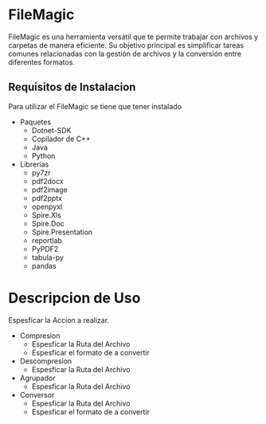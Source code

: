 # FileMagic
FileMagic es una herramienta versátil que te permite trabajar con archivos y carpetas de manera eficiente. Su objetivo principal es simplificar tareas comunes relacionadas con la gestión de archivos y la conversión entre diferentes formatos.

## Requisitos de Instalacion
Para utilizar el FileMagic se tiene que tener instalado
 * Paquetes
   * Dotnet-SDK
   * Copilador de C++
   * Java
   * Python 
 * Librerias
   * py7zr
   * pdf2docx
   * pdf2image
   * pdf2pptx
   * openpyxl
   * Spire.Xls
   * Spire.Doc
   * Spire.Presentation
   * reportlab
   * PyPDF2
   * tabula-py
   * pandas

# Descripcion de Uso 
Espesficar la Accion a realizar.
  * Compresion
    * Espesficar la Ruta del Archivo
    * Espesficar el formato de a convertir
  * Descompresion
    * Espesficar la Ruta del Archivo
  * Agrupador
    * Espesficar la Ruta del Archivo
  * Conversor
    * Espesficar la Ruta del Archivo
    * Espesficar el formato de a convertir